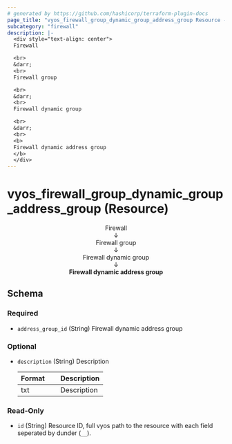 ```yaml
---
# generated by https://github.com/hashicorp/terraform-plugin-docs
page_title: "vyos_firewall_group_dynamic_group_address_group Resource - vyos"
subcategory: "firewall"
description: |-
  <div style="text-align: center">
  Firewall

  <br>
  &darr;
  <br>
  Firewall group

  <br>
  &darr;
  <br>
  Firewall dynamic group

  <br>
  &darr;
  <br>
  <b>
  Firewall dynamic address group
  </b>
  </div>
---
```


# vyos_firewall_group_dynamic_group_address_group (Resource)

<div style="text-align: center">
Firewall

<br>
&darr;
<br>
Firewall group

<br>
&darr;
<br>
Firewall dynamic group

<br>
&darr;
<br>
<b>
Firewall dynamic address group
</b>
</div>



<!-- schema generated by tfplugindocs -->
## Schema

### Required

- `address_group_id` (String) Firewall dynamic address group

### Optional

- `description` (String) Description

    |  Format  &emsp;|  Description  |
    |----------------|---------------|
    |  txt     &emsp;|  Description  |

### Read-Only

- `id` (String) Resource ID, full vyos path to the resource with each field seperated by dunder (`__`).
